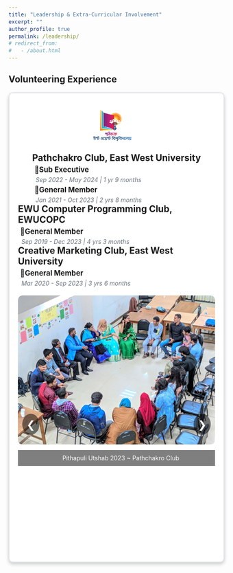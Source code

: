 ```yaml
---
title: "Leadership & Extra-Curricular Involvement"
excerpt: ""
author_profile: true
permalink: /leadership/
# redirect_from: 
#   - /about.html
---
```

## Volunteering Experience

<div align="center">
  <div class="container">
    <div class="header">
      <img src="https://github.com/fahimrayhan/fahimrayhan.github.io/blob/master/gallery/pic2/pathchakro.png?raw=true" alt="Pathchakro Logo" class="logo">
      <div>
        <h4 class="title">Pathchakro Club, East West University</h4>
        <p class="position">📌Sub Executive</p>
        <p class="duration">Sep 2022 - May 2024 | 1 yr 9 months</p>
        <p class="position">📌General Member</p>
        <p class="duration">Jan 2021 - Oct 2023 | 2 yrs 8 months</p>
      </div>
      <div>
        <h4 class="title">EWU Computer Programming Club, EWUCOPC</h4>
        <p class="position">📌General Member</p>
        <p class="duration">Sep 2019 - Dec 2023 | 4 yrs 3 months</p>
      </div>
      <div>
        <h4 class="title">Creative Marketing Club, East West University</h4>
        <p class="position">📌General Member</p>
        <p class="duration">Mar 2020 - Sep 2023 | 3 yrs 6 months</p>
      </div>
    </div>
    <div class="carousel-container">
      <div id="carousel" class="carousel">
        <div class="slide">
          <img src="https://github.com/fahimrayhan/fahimrayhan.github.io/blob/master/gallery/pathchakro3.jpg?raw=true" alt="img2" class="slide-image">
          <div class="caption">Pithapuli Utshab 2023 ~ Pathchakro Club</div>
        </div>
        <div class="slide">
          <img src="https://github.com/fahimrayhan/fahimrayhan.github.io/blob/master/gallery/pathchakro5.jpg?raw=true" alt="img2" class="slide-image">
          <div class="caption">Pithapuli Utshab 2023 ~ Pathchakro Club</div>
        </div>
        <div class="slide">
          <img src="https://github.com/fahimrayhan/fahimrayhan.github.io/blob/master/gallery/pathchakro6.jpg?raw=true" alt="img2" class="slide-image">
          <div class="caption">Pithapuli Utshab 2023 Organizing Team ~ Pathchakro Club</div>
        </div>
        <div class="slide">
          <img src="https://github.com/fahimrayhan/fahimrayhan.github.io/blob/master/gallery/pathchakro8.jpg?raw=true" alt="img2" class="slide-image">
          <div class="caption">A Regular Reading Sesson ~ Pathchakro Club</div>
        </div>
        <div class="slide">
          <img src="https://github.com/fahimrayhan/fahimrayhan.github.io/blob/master/gallery/even2.jpeg?raw=true" alt="img2" class="slide-image">
          <div class="caption">Team photo after a cultural program ~ Pathchakro Club</div>
        </div>
        <div class="slide">
          <img src="https://github.com/fahimrayhan/fahimrayhan.github.io/blob/master/gallery/even3.jpeg?raw=true" alt="img2" class="slide-image">
          <div class="caption">Team photo after a signeture program ~ Pathchakro Club</div>
        </div>
        <div class="slide">
          <img src="https://github.com/fahimrayhan/fahimrayhan.github.io/blob/master/gallery/pathchakro11.jpg?raw=true" alt="img2" class="slide-image">
          <div class="caption">Group photo with club members ~ Pathchakro Club</div>
        </div>
        <div class="slide">
          <img src="https://github.com/fahimrayhan/fahimrayhan.github.io/blob/master/gallery/subEC.jpg?raw=true" alt="img2" class="slide-image">
          <div class="caption">EWU Pathchakro Club SUB EC Poster ~ 2022</div>
        </div>
        <div class="slide">
          <img src="https://github.com/fahimrayhan/fahimrayhan.github.io/blob/master/gallery/pathchakro1.jpg?raw=true" alt="img1" class="slide-image">
          <div class="caption">Recent Pathchakro Panel Handover Event - 2024</div>
        </div>
        <!-- Add more images below -->
        <div class="slide">
          <img src="https://github.com/fahimrayhan/fahimrayhan.github.io/blob/master/gallery/ewuCMC.jpg?raw=true" alt="img5" class="slide-image">
          <div class="caption">EWU Creative Marketing Club Ice Breaking Event Group Discussion</div>
        </div>
        <div class="slide">
          <img src="https://github.com/fahimrayhan/fahimrayhan.github.io/blob/master/gallery/pathchakro12.jpg?raw=true" alt="img5" class="slide-image">
          <div class="caption">Shooting a short-film for Pathchakro Club</div>
        </div>
        <div class="slide">
          <img src="https://github.com/fahimrayhan/fahimrayhan.github.io/blob/master/gallery/film2.jpeg?raw=true" alt="img5" class="slide-image">
          <div class="caption">A photo taken after shooting of 21st February based shortfilm ~ Pathchakro Club</div>
        </div>
        <div class="slide">
          <img src="https://github.com/fahimrayhan/fahimrayhan.github.io/blob/master/gallery/film3.JPG?raw=true" alt="img5" class="slide-image">
          <div class="caption">A photo taken after shooting of a documentary about public awarness ~ Pathchakro Club</div>
        </div>
        <div class="slide">
          <img src="https://github.com/fahimrayhan/fahimrayhan.github.io/blob/master/gallery/film3.JPG?raw=true" alt="img5" class="slide-image">
          <div class="caption">A photo taken after shooting of a documentary about public awarness ~ Pathchakro Club</div>
        </div>
        <!-- Help Children -->
        <div class="slide">
          <img src="https://github.com/fahimrayhan/fahimrayhan.github.io/blob/master/gallery/pic2/helpChildren.JPG?raw=true" alt="img5" class="slide-image">
          <div class="caption">Token Of Love an event for street children in Bangladesh</div>
        </div>
        <div class="slide">
          <img src="https://github.com/fahimrayhan/fahimrayhan.github.io/blob/master/gallery/pic2/helpChildren3.JPG?raw=true" alt="img5" class="slide-image">
          <div class="caption">Token Of Love an event for street children in Bangladesh</div>
        </div>
        <div class="slide">
          <img src="https://github.com/fahimrayhan/fahimrayhan.github.io/blob/master/gallery/pic2/helpChildren5.JPG?raw=true" alt="img5" class="slide-image">
          <div class="caption">Token Of Love an event for street children in Bangladesh</div>
        </div>
      </div>
      <a href="javascript:void(0)" onclick="slide(-1)" class="nav-button left">&#10094;</a>
      <a href="javascript:void(0)" onclick="slide(1)" class="nav-button right">&#10095;</a>
    </div>
  </div>
</div>



<style>
  .container {
    border: 2px solid #e1e4e8;
    border-radius: 10px;
    padding: 20px;
    max-width: 100%;
    margin: auto;
    box-shadow: 0px 4px 8px rgba(0,0,0,0.2);
    background-color: #fff;
  }

  .header {
    display: flex;
    flex-direction:column;
    /* text-align:center; */
    align-items: center;
    justify-content: center;
    margin-bottom: 20px;
  }

  .logo {
    width: 120px;
    height: auto;
    margin-right: 20px;
  }

  .title
  {
    margin: 0;
    font-size: 1.5em;
    margin-bottom:5px;
    text-align: left;
    font-weight: bold;
  }

  .position {
    margin: 5px 0 5px 5px;
    font-size: 1.2em;
    text-align: left;
    font-weight: bold;
  }

  .duration {
    margin: 0 0 0 8px;
    color: #6a737d;
    font-size: 1.0em;
    text-align: left;
    font-style: italic;
  }

  .carousel-container {
    position: relative;
    width: 100%;
    overflow: hidden;
    border-radius: 10px;
    height: 600px; /* Increased height to allow larger images */
  }

  .carousel {
    display: flex;
    transition: transform 0.5s ease;
  }

  .slide {
    flex: 0 0 100%;
    text-align: center;
    position: relative;
  }

  .slide-image {
    width: 100%;
    height: auto;
    object-fit: contain;
    max-height: 550px; /* Increased max-height for larger images */
    border-radius: 10px;
  }

  .caption {
    background: rgba(0, 0, 0, 0.5);
    color: #fff;
    width: 100%;
    text-align: center;
    padding: 10px;
    margin-top: 10px;
  }

  .nav-button {
    position: absolute;
    top: 50%;
    transform: translateY(-50%);
    text-decoration: none;
    font-size: 24px;
    color: #fff;
    background-color: rgba(0,0,0,0.5);
    padding: 10px;
    border-radius: 50%;
  }

  .nav-button.left {
    left: 10px;
  }

  .nav-button.right {
    right: 10px;
  }
</style>


<script>
  let currentIndex = 0;
  const images = document.querySelectorAll('#carousel > .slide');
  const totalImages = images.length;

  function showImages() {
    const offset = -currentIndex * 100;
    document.getElementById('carousel').style.transform = `translateX(${offset}%)`;
  }

  function slide(step) {
    currentIndex = (currentIndex + step + totalImages) % totalImages;
    showImages();
  }
</script>


